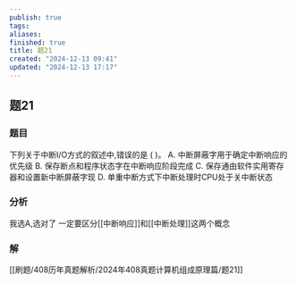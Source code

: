 ```yaml
---
publish: true
tags: 
aliases: 
finished: true
title: 题21
created: "2024-12-13 09:41"
updated: "2024-12-13 17:17"
---
```

## 题21
### 题目
下列关于中断I/O方式的叙述中,错误的是 ( )。
A. 中断屏蔽字用于确定中断响应的优先级
B. 保存断点和程序状态字在中断响应阶段完成
C. 保存通由软件实用寄存器和设置新中断屏蔽字现
D. 单重中断方式下中断处理时CPU处于关中断状态
### 分析
我选A,选对了
一定要区分[[中断响应]]和[[中断处理]]这两个概念
### 解
[[刷题/408历年真题解析/2024年408真题计算机组成原理篇/题21]]